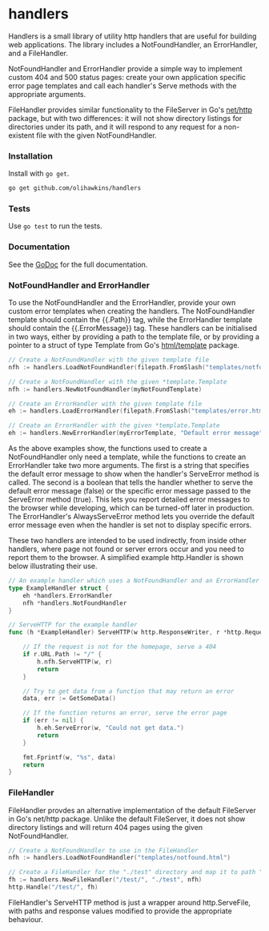 # handlers
Handlers is a small library of utility http handlers that are useful for building web applications. The library includes a NotFoundHandler, an ErrorHandler, and a FileHandler. 

NotFoundHandler and ErrorHandler provide a simple way to implement custom 404 and 500 status pages: create your own application specific error page templates and call each handler's Serve methods with the appropriate arguments.

FileHandler provides similar functionality to the FileServer in Go's [net/http][gnh] package, but with two differences: it will not show directory listings for directories under its path, and it will respond to any request for a non-existent file with the given NotFoundHandler.

### Installation
Install with `go get`.

```sh
go get github.com/olihawkins/handlers
```

### Tests
Use `go test` to run the tests.

### Documentation
See the [GoDoc][gd] for the full documentation.

### NotFoundHandler and ErrorHandler
To use the NotFoundHandler and the ErrorHandler, provide your own custom error templates when creating the handlers. The NotFoundHandler template should contain the {{.Path}} tag, while the ErrorHandler template should contain the {{.ErrorMessage}} tag. These handlers can be initialised in two ways, either by providing a path to the template file, or by providing a pointer to a struct of type Template from Go's [html/template][ght] package.
```go
// Create a NotFoundHandler with the given template file
nfh := handlers.LoadNotFoundHandler(filepath.FromSlash("templates/notfound.html")

// Create a NotFoundHandler with the given *template.Template
nfh := handlers.NewNotFoundHandler(myNotFoundTemplate)

// Create an ErrorHandler with the given template file
eh := handlers.LoadErrorHandler(filepath.FromSlash("templates/error.html"), "Default error message", true)

// Create an ErrorHandler with the given *template.Template
eh := handlers.NewErrorHandler(myErrorTemplate, "Default error message", true)

```
As the above examples show, the functions used to create a NotFoundHandler only need a template, while the functions to create an ErrorHandler take two more arguments. The first is a string that specifies the default error message to show when the handler's ServeError method is called. The second is a boolean that tells the handler whether to serve the default error message (false) or the specific error message passed to the ServeError method (true). This lets you report detailed error messages to the browser while developing, which can be turned-off later in production. The ErrorHandler's AlwaysServeError method lets you override the default error message even when the handler is set not to display specific errors.

These two handlers are intended to be used indirectly, from inside other handlers, where page not found or server errors occur and you need 
to report them to the browser. A simplified example http.Handler is shown below illustrating their use.

```go
// An example handler which uses a NotFoundHandler and an ErrorHandler
type ExampleHandler struct {
	eh *handlers.ErrorHandler
	nfh *handlers.NotFoundHandler
}

// ServeHTTP for the example handler
func (h *ExampleHandler) ServeHTTP(w http.ResponseWriter, r *http.Request) {

	// If the request is not for the homepage, serve a 404
	if r.URL.Path != "/" {
		h.nfh.ServeHTTP(w, r)
		return
	}

	// Try to get data from a function that may return an error
	data, err := GetSomeData()

	// If the function returns an error, serve the error page
	if (err != nil) {
		h.eh.ServeError(w, "Could not get data.")
		return
	}

	fmt.Fprintf(w, "%s", data)
	return
}
```

### FileHandler
FileHandler provdes an alternative implementation of the default FileServer in Go's net/http package. Unlike the default FileServer, it does not show directory listings and will return 404 pages using the given NotFoundHandler.

```go
// Create a NotFoundHandler to use in the FileHandler
nfh := handlers.LoadNotFoundHandler("templates/notfound.html")

// Create a FileHandler for the "./test" directory and map it to path "/test/"
fh := handlers.NewFileHandler("/test/", "./test", nfh)
http.Handle("/test/", fh)
```
FileHandler's ServeHTTP method is just a wrapper around http.ServeFile, with paths and response values modified to provide the appropriate behaviour.

   [gd]: <https://godoc.org/github.com/olihawkins/handlers>
   [gnh]: <https://golang.org/pkg/net/http/>
   [ght]: <https://golang.org/pkg/html/template/>
